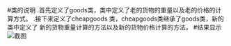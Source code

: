 #类的说明
.首先定义了goods类，类中定义了老的货物的重量以及老的价格的计算方式。
.接下来定义了cheapgoods 类，cheapgoods类继承了goods类，新的类中定义了
新的货物重量计算的方法以及新的货物价格计算的方法。
#结果显示
![截图](1518864012（1）.png)